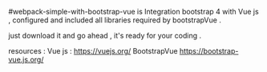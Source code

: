 #webpack-simple-with-bootstrap-vue 
is Integration bootstrap 4 with Vue js , configured and included all libraries required by bootstrapVue .

just download it and go ahead , it's ready for your coding .   

resources :
 Vue js : https://vuejs.org/
 BootstrapVue  https://bootstrap-vue.js.org/
 
 
